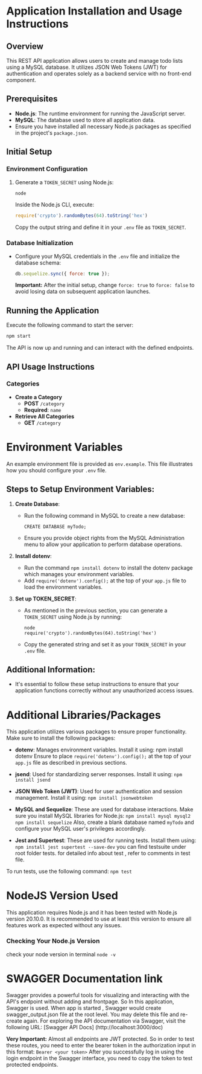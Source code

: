 

# Application Installation and Usage Instructions
## Overview

This REST API application allows users to create and manage todo lists using a MySQL database. It utilizes JSON Web Tokens (JWT) for authentication and operates solely as a backend service with no front-end component.

## Prerequisites

- **Node.js**: The runtime environment for running the JavaScript server.
- **MySQL**: The database used to store all application data.
- Ensure you have installed all necessary Node.js packages as specified in the project's `package.json`.

## Initial Setup

### Environment Configuration

1. Generate a `TOKEN_SECRET` using Node.js:
    ```bash
    node
    ```
    Inside the Node.js CLI, execute:
    ```javascript
    require('crypto').randomBytes(64).toString('hex')
    ```
    Copy the output string and define it in your `.env` file as `TOKEN_SECRET`.

### Database Initialization

- Configure your MySQL credentials in the `.env` file and initialize the database schema:
    ```javascript
    db.sequelize.sync({ force: true });
    ```
    **Important:** After the initial setup, change `force: true` to `force: false` to avoid losing data on subsequent application launches.

## Running the Application

Execute the following command to start the server:
```bash
npm start
```
The API is now up and running and can interact with the defined endpoints.

## API Usage Instructions

### Categories

- **Create a Category**
  - **POST** `/category`
  - **Required**: `name`
- **Retrieve All Categories**
  - **GET** `/category`



# Environment Variables
An example environment file is provided as `env.example`. This file illustrates how you should configure your `.env` file. 

## Steps to Setup Environment Variables:

1. **Create Database**:
   - Run the following command in MySQL to create a new database:
     ```
     CREATE DATABASE myTodo;
     ```
   - Ensure you provide object rights from the MySQL Administration menu to allow your application to perform database operations.

2. **Install dotenv**:
   - Run the command `npm install dotenv` to install the dotenv package which manages your environment variables.
   - Add `require('dotenv').config();` at the top of your `app.js` file to load the environment variables.

3. **Set up TOKEN_SECRET**:
   - As mentioned in the previous section, you can generate a `TOKEN_SECRET` using Node.js by running:
     ```node
     node
     require('crypto').randomBytes(64).toString('hex')
     ```
   - Copy the generated string and set it as your `TOKEN_SECRET` in your `.env` file.

## Additional Information:
- It's essential to follow these setup instructions to ensure that your application functions correctly without any unauthorized access issues.


# Additional Libraries/Packages
This application utilizes various packages to ensure proper functionality. Make sure to install the following packages:

- **dotenv**: Manages environment variables. Install it using:
npm install dotenv
Ensure to place `require('dotenv').config();` at the top of your `app.js` file as described in previous sections.

- **jsend**: Used for standardizing server responses. Install it using: `npm install jsend`

- **JSON Web Token (JWT)**: Used for user authentication and session management. Install it using: `npm install jsonwebtoken`
- **MySQL and Sequelize**: These are used for database interactions. Make sure you install MySQL libraries for Node.js:
`npm install mysql mysql2`
`npm install sequelize`
Also, create a blank database named `myTodo` and configure your MySQL user's privileges accordingly.
- **Jest and Supertest**: These are used for running tests. Install them using:
`npm install jest supertest --save-dev`
you can find testsuite under root folder tests. for detailed info about test , refer to comments in test file. 

To run tests, use the following command:
`npm test`


# NodeJS Version Used
This application requires Node.js and it has been tested with Node.js version 20.10.0. It is recommended to use at least this version to ensure all features work as expected without any issues.
### Checking Your Node.js Version 
check your node version in terminal
`node -v` 




# SWAGGER Documentation link
Swagger provides a powerful tools for visualizing and interacting with the API's endpoint without adding and frontpage. So In this application, Swagger is used. When app is started , Swagger would create swagger_output.json file at the root level. You may delete this file and re-create again. 
For exploring the API documentation via Swagger, visit the following URL: 
[Swagger API Docs] (http://localhost:3000/doc)

**Very Important:** Almost all endpoints are JWT protected. So in order to test these routes, you need to enter the bearer token in the authorization input in this format:
`Bearer <your token>`
After you successfully log in using the login endpoint in the Swagger interface, you need to copy the token to test protected endpoints.






